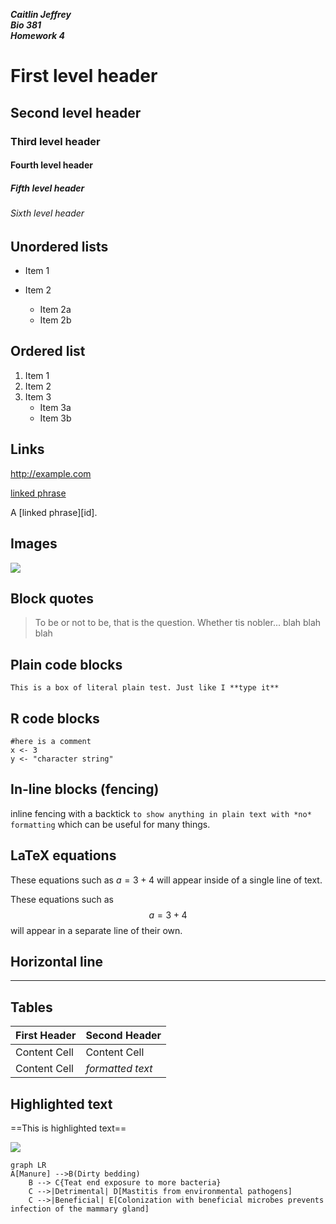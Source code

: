 

***Caitlin Jeffrey  
Bio 381  
Homework 4***



# First level header

## Second level header

### Third level header

#### Fourth level header

##### Fifth level header

###### Sixth level header



## Unordered lists

* Item 1

* Item 2

  + Item 2a
  + Item 2b

  

## Ordered list

1. Item 1
2. Item 2
3. Item 3
   + Item 3a
   + Item 3b



## Links

http://example.com

[linked phrase](http:example.com)

A [linked phrase][id]. 



## Images

![](C:\Users\caitl\OneDrive\Desktop\JeffreyBio381\0301201729b.jpg)




## Block quotes 

> To be or not to be, that is the question. Whether tis nobler... blah blah blah



## Plain code blocks

```
This is a box of literal plain test. Just like I **type it**
```



## R code blocks

```{r}
#here is a comment
x <- 3
y <- "character string"
```



## In-line blocks (fencing)

inline fencing with a backtick `to show anything in plain text with *no* formatting` which can be useful for many things. 




## LaTeX equations

These equations such as $a = 3 + 4$ will appear inside of a single line of text.

These equations such as 
$$
a = 3 + 4
$$
will appear in a separate line of their own. 




## Horizontal line

___



## Tables

| First Header | Second Header    |
| ------------ | ---------------- |
| Content Cell | Content Cell     |
| Content Cell | *formatted text* |



## Highlighted text

==This is highlighted text==



![](C:\Users\caitl\OneDrive\Desktop\JeffreyBio381\0224211450.jpg)






```mermaid
graph LR
A[Manure] -->B(Dirty bedding)
    B --> C{Teat end exposure to more bacteria}
    C -->|Detrimental| D[Mastitis from environmental pathogens]
    C -->|Beneficial| E[Colonization with beneficial microbes prevents infection of the mammary gland]
```

